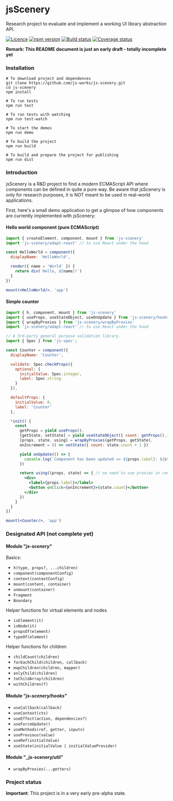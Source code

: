 # jsScenery

Research project to evaluate and implement a working UI library abstraction API. 

[![Licence](https://img.shields.io/badge/licence-LGPLv3-blue.svg?style=flat)](https://github.com/js-works/js-scenery/blob/master/LICENSE)
[![npm version](https://img.shields.io/npm/v/js-scenery.svg?style=flat)](https://www.npmjs.com/package/js-scenery)
[![Build status](https://travis-ci.com/js-works/js-scenery.svg)](https://travis-ci.org/js-works/js-scenery)
[![Coverage status](https://coveralls.io/repos/github/js-works/js-scenery/badge.svg?branch=master)](https://coveralls.io/github/js-works/js-scenery?branch=master)

**Remark: This README document is just an early draft - totally incomplete yet**

### Installation

```
# To download project and dependences
git clone https://github.com/js-works/js-scenery.git
cd js-scenery
npm install

# To run tests
npm run test

# To run tests with watching
npm run test-watch

# To start the demos
npm run demo

# To build the project
npm run build

# To build and prepare the project for publishing
npm run dist
```

### Introduction

jsScenery is a R&D project to find a modern ECMAScript API
where components can be defined in quite a pure way.
Be aware that jsScenery is only for research purposes, it is
NOT meant to be used in real-world applications.

First, here's a small demo application to get a glimpse of how components
are currently implemented with jsScenery:

#### Hello world component (pure ECMAScript)

```jsx
import { createElement, component, mount } from 'js-scenery'
import 'js-scenery/adapt-react' // to use React under the hood

const HelloWorld = component({
  displayName: 'HelloWorld',

  render({ name = 'World' }) {
    return div(`Hello, ${name}!`)
  }
})

mount(<HelloWorld/>, 'app')
```

#### Simple counter

```jsx
import { h, component, mount } from 'js-scenery'
import { useProps, useStateObject, useOnUpdate } from 'js-scenery/hooks'
import { wrapByProxies } from 'js-scenery/wrapByProxies'
import 'js-scenery/adapt-react' // to use React under the hood

// A 3rd-party general purpose validation library.
import { Spec } from 'js-spec'; 

const Counter = component({
  displayName: 'Counter',

  validate: Spec.checkProps({
    optional: {
      initialValue: Spec.integer,
      label: Spec.string
    }
  }),

  defaultProps: {
    initialValue: 0,
    label: 'Counter'
  },

  *init() {
    const
      getProps = yield useProps(),
      [getState, setState] = yield useStateObject({ count: getProps().initialValue }),
      [props, state, using] = wrapByProxies(getProps, getState),
      onIncrement = () => setState({ count: state.count + 1 })

      yield onUpdate(() => {
        console.log(`Component has been updated => ${props.label}: ${state.count}`)
      })

      return using((props, state) => { // no need to use proxies in render function => unwrap
        <div>
          <label>{props.label}</label>
          <button onClick={onIncrement}>{state.count}</button>
        </div>
      })
    }
  }
})

mount(<Counter/>, 'app')
```

### Designated API (not complete yet)

#### Module "_js-scenery_"

Basics:
* `h(type, props?, ...children)`
* `component(componentConfig)`
* `context(contextConfig)`
* `mount(content, container)`
* `unmount(container)`
* `Fragment`
* `Boundary`

Helper functions for virtual elements and nodes
* `isElement(it)`
* `isNode(it)`
* `propsOf(element)`
* `typeOf(element)`

Helper functions for children
* `childCount(children)`
* `forEachChild(children, callback)`
* `mapChildren(children, mapper)`
* `onlyChild(children)`
* `toChildArray(children)`
* `withChildren(f)`

#### Module "_js-scenery/hooks_"

* `useCallback(callback)`
* `useContext(ctx)`
* `useEffect(action, dependencies?)`
* `useForceUpdate()`
* `useMethods(ref, getter, inputs)`
* `usePrevious(value)`
* `useRef(initialValue)`
* `useState(initialValue | initialValueProvider)`

#### Module "_js-scenery/util"

* `wrapByProxies(...getters)`

### Project status

**Important**: This project is in a very early pre-alpha state.
